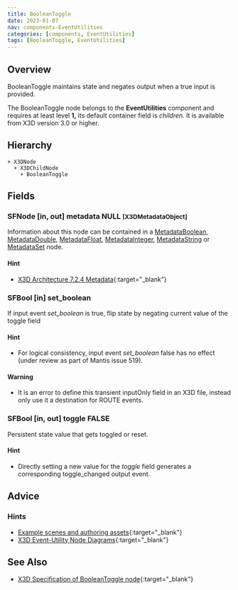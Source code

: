 ```yaml
---
title: BooleanToggle
date: 2023-01-07
nav: components-EventUtilities
categories: [components, EventUtilities]
tags: [BooleanToggle, EventUtilities]
---
```

<style>
.post h3 {
  word-spacing: 0.2em;
}
</style>

## Overview

BooleanToggle maintains state and negates output when a true input is provided.

The BooleanToggle node belongs to the **EventUtilities** component and requires at least level **1,** its default container field is *children.* It is available from X3D version 3.0 or higher.

## Hierarchy

```
+ X3DNode
  + X3DChildNode
    + BooleanToggle
```

## Fields

### SFNode [in, out] **metadata** NULL <small>[X3DMetadataObject]</small>

Information about this node can be contained in a [MetadataBoolean](../core/metadataboolean/), [MetadataDouble](../core/metadatadouble/), [MetadataFloat](../core/metadatafloat/), [MetadataInteger](../core/metadatainteger/), [MetadataString](../core/metadatastring/) or [MetadataSet](../core/metadataset/) node.

#### Hint

- [X3D Architecture 7.2.4 Metadata](https://www.web3d.org/specifications/X3Dv4Draft/ISO-IEC19775-1v4-IS.proof//Part01/components/core.html#Metadata){:target="_blank"}

### SFBool [in] **set_boolean**

If input event *set_boolean* is true, flip state by negating current value of the toggle field

#### Hint

- For logical consistency, input event *set_boolean* false has no effect (under review as part of Mantis issue 519).

#### Warning

- It is an error to define this transient inputOnly field in an X3D file, instead only use it a destination for ROUTE events.

### SFBool [in, out] **toggle** FALSE

Persistent state value that gets toggled or reset.

#### Hint

- Directly setting a new value for the *toggle* field generates a corresponding toggle_changed output event.

## Advice

### Hints

- [Example scenes and authoring assets](https://www.web3d.org/x3d/content/examples/X3dForWebAuthors/Chapter09-EventUtilitiesScripting){:target="_blank"}
- [X3D Event-Utility Node Diagrams](https://www.web3d.org/x3d/content/examples/X3dForWebAuthors/Chapter09-EventUtilitiesScripting/X3dEventUtilityNodeEventDiagrams.pdf){:target="_blank"}

## See Also

- [X3D Specification of BooleanToggle node](https://www.web3d.org/documents/specifications/19775-1/V4.0/Part01/components/eventUtilities.html#BooleanToggle){:target="_blank"}
